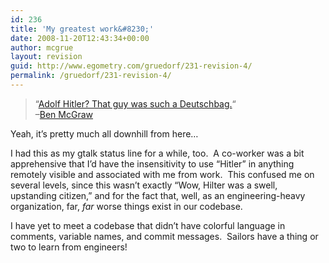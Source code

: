 ```yaml
---
id: 236
title: 'My greatest work&#8230;'
date: 2008-11-20T12:43:34+00:00
author: mcgrue
layout: revision
guid: http://www.egometry.com/gruedorf/231-revision-4/
permalink: /gruedorf/231-revision-4/
---
```

> &#8220;[Adolf Hitler? That guy was such a Deutschbag.](http://twitter.com/benmcgraw/status/850340604)&#8220;  
> &#8211;[Ben McGraw](http://egometry.com/about)

Yeah, it&#8217;s pretty much all downhill from here&#8230;

I had this as my gtalk status line for a while, too.  A co-worker was a bit apprehensive that I&#8217;d have the insensitivity to use &#8220;Hitler&#8221; in anything remotely visible and associated with me from work.  This confused me on several levels, since this wasn&#8217;t exactly &#8220;Wow, Hilter was a swell, upstanding citizen,&#8221; and for the fact that, well, as an engineering-heavy organization, far, _far_ worse things exist in our codebase.

I have yet to meet a codebase that didn&#8217;t have colorful language in comments, variable names, and commit messages.  Sailors have a thing or two to learn from engineers!